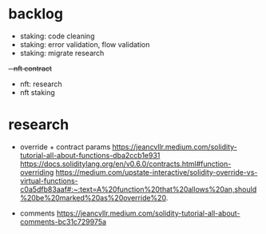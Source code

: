 
# backlog
- staking: code cleaning
- staking: error validation, flow validation
- staking: migrate research
  
~~- nft contract~~
- nft: research
- nft staking


# research

- override + contract params
https://jeancvllr.medium.com/solidity-tutorial-all-about-functions-dba2ccb1e931
https://docs.soliditylang.org/en/v0.6.0/contracts.html#function-overriding
https://medium.com/upstate-interactive/solidity-override-vs-virtual-functions-c0a5dfb83aaf#:~:text=A%20function%20that%20allows%20an,should%20be%20marked%20as%20override%20.


- comments
https://jeancvllr.medium.com/solidity-tutorial-all-about-comments-bc31c729975a